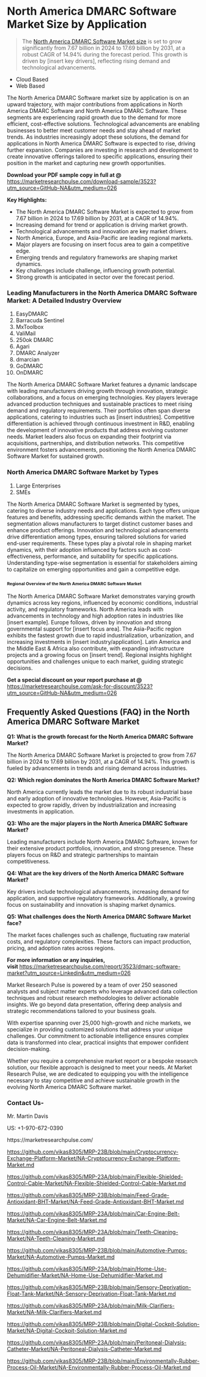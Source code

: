 <h1>North America DMARC Software Market&nbsp;Size by Application</h1><blockquote><p>The <a href="https://marketresearchpulse.com/download-sample/3523?utm_source=GitHub-NA&amp;utm_medium=026">North America DMARC Software Market size</a> is set to grow significantly from 7.67 billion in 2024 to 17.69 billion by 2031, at a robust CAGR of 14.94% during the forecast period. This growth is driven by [insert key drivers], reflecting rising demand and technological advancements.</p></blockquote><ul><li>Cloud Based <li> Web Based</li></ul><p>The North America DMARC Software market size by application is on an upward trajectory, with major contributions from applications in North America DMARC Software and North America DMARC Software. These segments are experiencing rapid growth due to the demand for more efficient, cost-effective solutions. Technological advancements are enabling businesses to better meet customer needs and stay ahead of market trends. As industries increasingly adopt these solutions, the demand for applications in North America DMARC Software is expected to rise, driving further expansion. Companies are investing in research and development to create innovative offerings tailored to specific applications, ensuring their position in the market and capturing new growth opportunities.</p><p><strong>Download your PDF sample copy in full at @ </strong><a href="https://marketresearchpulse.com/download-sample/3523?utm_source=GitHub-NA&amp;utm_medium=026">https://marketresearchpulse.com/download-sample/3523?utm_source=GitHub-NA&amp;utm_medium=026</a></p><p><strong>Key Highlights: </strong></p><ul><li>The North America DMARC Software Market is expected to grow from 7.67 billion in 2024 to 17.69 billion by 2031, at a CAGR of 14.94%.</li><li>Increasing demand for trend or application is driving market growth.</li><li>Technological advancements and innovation are key market drivers.</li><li>North America, Europe, and Asia-Pacific are leading regional markets.</li><li>Major players are focusing on insert focus area to gain a competitive edge.</li><li>Emerging trends and regulatory frameworks are shaping market dynamics.</li><li>Key challenges include challenge, influencing growth potential.</li><li>Strong growth is anticipated in sector over the forecast period.</li></ul><h3>Leading Manufacturers in the North America DMARC Software Market: A Detailed Industry Overview</h3><ol><li>EasyDMARC</li><li>Barracuda Sentinel</li><li>MxToolbox</li><li>ValiMail</li><li>250ok DMARC</li><li>Agari</li><li>DMARC Analyzer</li><li>dmarcian</li><li>GoDMARC</li><li>OnDMARC</li></ol><div class="flex max-w-full flex-col flex-grow"><div class="min-h-8 text-message flex w-full flex-col items-end gap-2 whitespace-normal break-words [.text-message+&amp;]:mt-5" dir="auto" data-message-author-role="assistant" data-message-id="fd8432e4-4910-450d-b182-61b7bfb0a01f" data-message-model-slug="gpt-4o"><div class="flex w-full flex-col gap-1 empty:hidden first:pt-[3px]"><div class="markdown prose w-full break-words dark:prose-invert light"><p>The North America DMARC Software Market features a dynamic landscape with leading manufacturers driving growth through innovation, strategic collaborations, and a focus on emerging technologies. Key players leverage advanced production techniques and sustainable practices to meet rising demand and regulatory requirements. Their portfolios often span diverse applications, catering to industries such as [insert industries]. Competitive differentiation is achieved through continuous investment in R&amp;D, enabling the development of innovative products that address evolving customer needs. Market leaders also focus on expanding their footprint via acquisitions, partnerships, and distribution networks. This competitive environment fosters advancements, positioning the North America DMARC Software Market for sustained growth.</p></div></div></div></div><h3>North America DMARC Software Market by Types</h3><ol><li>Large Enterprises <li> SMEs</li></ol><div class="flex max-w-full flex-col flex-grow"><div class="min-h-8 text-message flex w-full flex-col items-end gap-2 whitespace-normal break-words [.text-message+&amp;]:mt-5" dir="auto" data-message-author-role="assistant" data-message-id="084470be-0bb7-4664-bddf-5156b4f41249" data-message-model-slug="gpt-4o-mini"><div class="flex w-full flex-col gap-1 empty:hidden first:pt-[3px]"><div class="markdown prose w-full break-words dark:prose-invert light"><p>The North America DMARC Software Market is segmented by types, catering to diverse industry needs and applications. Each type offers unique features and benefits, addressing specific demands within the market. The segmentation allows manufacturers to target distinct customer bases and enhance product offerings. Innovation and technological advancements drive differentiation among types, ensuring tailored solutions for varied end-user requirements. These types play a pivotal role in shaping market dynamics, with their adoption influenced by factors such as cost-effectiveness, performance, and suitability for specific applications. Understanding type-wise segmentation is essential for stakeholders aiming to capitalize on emerging opportunities and gain a competitive edge.</p></div></div></div></div><h3><span style="font-size: 11px;">Regional Overview of the North America DMARC Software Market</span></h3><div class="flex max-w-full flex-col flex-grow"><div class="min-h-8 text-message flex w-full flex-col items-end gap-2 whitespace-normal break-words [.text-message+&amp;]:mt-5" dir="auto" data-message-author-role="assistant" data-message-id="e9038762-ce64-4e30-91c9-9bd413514231" data-message-model-slug="gpt-4o-mini"><div class="flex w-full flex-col gap-1 empty:hidden first:pt-[3px]"><div class="markdown prose w-full break-words dark:prose-invert light"><p>The North America DMARC Software Market demonstrates varying growth dynamics across key regions, influenced by economic conditions, industrial activity, and regulatory frameworks. North America leads with advancements in technology and high adoption rates in industries like [insert example]. Europe follows, driven by innovation and strong governmental support for [insert focus area]. The Asia-Pacific region exhibits the fastest growth due to rapid industrialization, urbanization, and increasing investments in [insert industry/application]. Latin America and the Middle East &amp; Africa also contribute, with expanding infrastructure projects and a growing focus on [insert trend]. Regional insights highlight opportunities and challenges unique to each market, guiding strategic decisions.</p></div></div></div></div><p><strong>Get a special discount on your report purchase at @ </strong><a href="https://marketresearchpulse.com/ask-for-discount/3523?utm_source=GitHub-NA&amp;utm_medium=026">https://marketresearchpulse.com/ask-for-discount/3523?utm_source=GitHub-NA&amp;utm_medium=026</a></p><h2>Frequently Asked Questions (FAQ) in the North America DMARC Software Market</h2><p><strong>Q1: What is the growth forecast for the North America DMARC Software Market?</strong></p><p>The North America DMARC Software Market is projected to grow from 7.67 billion in 2024 to 17.69 billion by 2031, at a CAGR of 14.94%. This growth is fueled by advancements in trends and rising demand across industries.</p><p><strong>Q2: Which region dominates the North America DMARC Software Market?</strong></p><p>North America currently leads the market due to its robust industrial base and early adoption of innovative technologies. However, Asia-Pacific is expected to grow rapidly, driven by industrialization and increasing investments in application.</p><p><strong>Q3: Who are the major players in the North America DMARC Software Market?</strong></p><p>Leading manufacturers include North America DMARC Software, known for their extensive product portfolios, innovation, and strong presence. These players focus on R&amp;D and strategic partnerships to maintain competitiveness.</p><p><strong>Q4: What are the key drivers of the North America DMARC Software Market?</strong></p><p>Key drivers include technological advancements, increasing demand for application, and supportive regulatory frameworks. Additionally, a growing focus on sustainability and innovation is shaping market dynamics.</p><p><strong>Q5: What challenges does the North America DMARC Software Market face?</strong></p><p>The market faces challenges such as challenge, fluctuating raw material costs, and regulatory complexities. These factors can impact production, pricing, and adoption rates across regions.</p><p><strong>For more information or any inquiries, visit&nbsp;</strong><a href="https://marketresearchpulse.com/report/3523/dmarc-software-market?utm_source=Linkedin&utm_medium=026">https://marketresearchpulse.com/report/3523/dmarc-software-market?utm_source=Linkedin&utm_medium=026</a></p><p>Market Research Pulse is powered by a team of over 250 seasoned analysts and subject matter experts who leverage advanced data collection techniques and robust research methodologies to deliver actionable insights. We go beyond data presentation, offering deep analysis and strategic recommendations tailored to your business goals.</p><p>With expertise spanning over 25,000 high-growth and niche markets, we specialize in providing customized solutions that address your unique challenges. Our commitment to actionable intelligence ensures complex data is transformed into clear, practical insights that empower confident decision-making.</p><p>Whether you require a comprehensive market report or a bespoke research solution, our flexible approach is designed to meet your needs. At Market Research Pulse, we are dedicated to equipping you with the intelligence necessary to stay competitive and achieve sustainable growth in the evolving North America DMARC Software market.</p><h3><strong>Contact Us-</strong></h3><p>Mr. Martin Davis</p><p>US: +1-970-672-0390</p><p>https://marketresearchpulse.com/</p><p><a href="https://github.com/vikas8305/MRP-23B/blob/main/Cryptocurrency-Exchange-Platform-Market/NA-Cryptocurrency-Exchange-Platform-Market.md">https://github.com/vikas8305/MRP-23B/blob/main/Cryptocurrency-Exchange-Platform-Market/NA-Cryptocurrency-Exchange-Platform-Market.md</a></p><p><a href="https://github.com/vikas8305/MRP-23A/blob/main/Flexible-Shielded-Control-Cable-Market/NA-Flexible-Shielded-Control-Cable-Market.md">https://github.com/vikas8305/MRP-23A/blob/main/Flexible-Shielded-Control-Cable-Market/NA-Flexible-Shielded-Control-Cable-Market.md</a></p><p><a href="https://github.com/vikas8305/MRP-23B/blob/main/Feed-Grade-Antioxidant-BHT-Market/NA-Feed-Grade-Antioxidant-BHT-Market.md">https://github.com/vikas8305/MRP-23B/blob/main/Feed-Grade-Antioxidant-BHT-Market/NA-Feed-Grade-Antioxidant-BHT-Market.md</a></p><p><a href="https://github.com/vikas8305/MRP-23A/blob/main/Car-Engine-Belt-Market/NA-Car-Engine-Belt-Market.md">https://github.com/vikas8305/MRP-23A/blob/main/Car-Engine-Belt-Market/NA-Car-Engine-Belt-Market.md</a></p><p><a href="https://github.com/vikas8305/MRP-23A/blob/main/Teeth-Cleaning-Market/NA-Teeth-Cleaning-Market.md">https://github.com/vikas8305/MRP-23A/blob/main/Teeth-Cleaning-Market/NA-Teeth-Cleaning-Market.md</a></p><p><a href="https://github.com/vikas8305/MRP-23B/blob/main/Automotive-Pumps-Market/NA-Automotive-Pumps-Market.md">https://github.com/vikas8305/MRP-23B/blob/main/Automotive-Pumps-Market/NA-Automotive-Pumps-Market.md</a></p><p><a href="https://github.com/vikas8305/MRP-23A/blob/main/Home-Use-Dehumidifier-Market/NA-Home-Use-Dehumidifier-Market.md">https://github.com/vikas8305/MRP-23A/blob/main/Home-Use-Dehumidifier-Market/NA-Home-Use-Dehumidifier-Market.md</a></p><p><a href="https://github.com/vikas8305/MRP-23B/blob/main/Sensory-Deprivation-Float-Tank-Market/NA-Sensory-Deprivation-Float-Tank-Market.md">https://github.com/vikas8305/MRP-23B/blob/main/Sensory-Deprivation-Float-Tank-Market/NA-Sensory-Deprivation-Float-Tank-Market.md</a></p><p><a href="https://github.com/vikas8305/MRP-23A/blob/main/Milk-Clarifiers-Market/NA-Milk-Clarifiers-Market.md">https://github.com/vikas8305/MRP-23A/blob/main/Milk-Clarifiers-Market/NA-Milk-Clarifiers-Market.md</a></p><p><a href="https://github.com/vikas8305/MRP-23B/blob/main/Digital-Cockpit-Solution-Market/NA-Digital-Cockpit-Solution-Market.md">https://github.com/vikas8305/MRP-23B/blob/main/Digital-Cockpit-Solution-Market/NA-Digital-Cockpit-Solution-Market.md</a></p><p><a href="https://github.com/vikas8305/MRP-23A/blob/main/Peritoneal-Dialysis-Catheter-Market/NA-Peritoneal-Dialysis-Catheter-Market.md">https://github.com/vikas8305/MRP-23A/blob/main/Peritoneal-Dialysis-Catheter-Market/NA-Peritoneal-Dialysis-Catheter-Market.md</a></p><p><a href="https://github.com/vikas8305/MRP-23B/blob/main/Environmentally-Rubber-Process-Oil-Market/NA-Environmentally-Rubber-Process-Oil-Market.md">https://github.com/vikas8305/MRP-23B/blob/main/Environmentally-Rubber-Process-Oil-Market/NA-Environmentally-Rubber-Process-Oil-Market.md</a></p>

